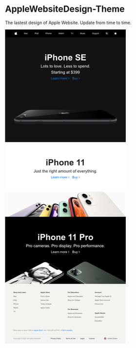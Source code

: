 # AppleWebsiteDesign-Theme
 The lastest design of Apple Website. Update from time to time.

![Full_Page_Preview](https://raw.githubusercontent.com/1998code/AppleWebsiteDesign-Theme/master/full.png)
